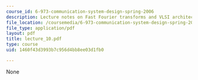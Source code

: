 ```yaml
---
course_id: 6-973-communication-system-design-spring-2006
description: Lecture notes on Fast Fourier transforms and VLSI architectures.
file_location: /coursemedia/6-973-communication-system-design-spring-2006/1460f43d3993b7c956d4bb8ee03d1fb0_lecture_10.pdf
file_type: application/pdf
layout: pdf
title: lecture_10.pdf
type: course
uid: 1460f43d3993b7c956d4bb8ee03d1fb0

---
```

None
